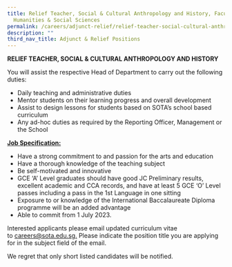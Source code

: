 ```yaml
---
title: Relief Teacher, Social & Cultural Anthropology and History, Faculty of
  Humanities & Social Sciences
permalink: /careers/adjunct-relief/relief-teacher-social-cultural-anthropology-and-history/
description: ""
third_nav_title: Adjunct & Relief Positions
---
```

**RELIEF TEACHER, SOCIAL &amp; CULTURAL ANTHROPOLOGY AND HISTORY**&nbsp;  
  
You will assist the respective Head of Department to carry out the following duties:

*   Daily teaching and administrative duties
*   Mentor students on their learning progress and overall development
*   Assist to design lessons for students based on SOTA’s school based curriculum
*   Any ad-hoc duties as required by the Reporting Officer, Management or the School

  

<b><u>Job Specification:</u></b>

*   Have a strong commitment to and passion for the arts and education
*   Have a thorough knowledge of the teaching subject
*   Be self-motivated and innovative&nbsp;
*   GCE ‘A’ Level graduates should have good JC Preliminary results, excellent academic and CCA records, and have at least 5 GCE ‘O’ Level passes including a pass in the 1st Language in one sitting
*   Exposure to or knowledge of the International Baccalaureate Diploma programme will be an added advantage
*   Able to commit from 1 July 2023.

Interested applicants please email updated curriculum vitae to&nbsp;[careers@sota.edu.sg.](mailto:careers@sota.edu.sg)&nbsp;Please indicate the position title you are applying for in the subject field of the email.

We regret that only short listed candidates will be notified.